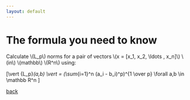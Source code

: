 ```yaml
---
layout: default
---
```


# The formula you need to know

<p>
Calculate \(L_p\) norms for a pair of vectors \(x = [x_1, x_2, \ldots , x_n]\) \(in\) \(mathbb\) \(R^n\)  using: 

\[\vert {L_p}_(a,b) \vert = (\sum_{i=1}^n (a_i - b_i)^p)^{1 \over p}     \forall a,b \in \mathbb R^n \] 
</p>

[back](./)
